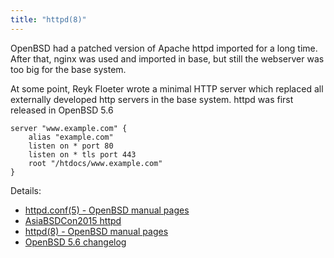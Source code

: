 ```yaml
---
title: "httpd(8)"
---
```


OpenBSD had a patched version of Apache httpd imported for a long time. After
that, nginx was used and imported in base, but still the webserver was too
big for the base system.

At some point, Reyk Floeter wrote a minimal HTTP server which replaced all
externally developed http servers in the base system. httpd was first released
in OpenBSD 5.6

```
server "www.example.com" {
	alias "example.com"
	listen on * port 80
	listen on * tls port 443
	root "/htdocs/www.example.com"
}
```

Details:

* [httpd.conf(5) - OpenBSD manual pages](https://man.openbsd.org/httpd.conf.5)
* [AsiaBSDCon2015 httpd](http://www.openbsd.org/papers/httpd-asiabsdcon2015.pdf)
* [httpd(8) - OpenBSD manual pages](https://man.openbsd.org/httpd.8)
* [OpenBSD 5.6 changelog](https://www.openbsd.org/plus56.html)
